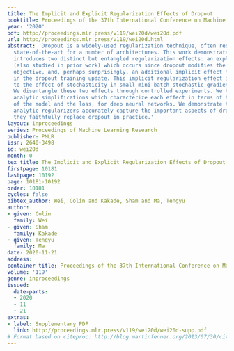 ```yaml
---
title: The Implicit and Explicit Regularization Effects of Dropout
booktitle: Proceedings of the 37th International Conference on Machine Learning
year: '2020'
pdf: http://proceedings.mlr.press/v119/wei20d/wei20d.pdf
url: http://proceedings.mlr.press/v119/wei20d.html
abstract: 'Dropout is a widely-used regularization technique, often required to obtain
  state-of-the-art for a number of architectures. This work demonstrates that dropout
  introduces two distinct but entangled regularization effects: an explicit effect
  (also studied in prior work) which occurs since dropout modifies the expected training
  objective, and, perhaps surprisingly, an additional implicit effect from the stochasticity
  in the dropout training update. This implicit regularization effect is analogous
  to the effect of stochasticity in small mini-batch stochastic gradient descent.
  We disentangle these two effects through controlled experiments. We then derive
  analytic simplifications which characterize each effect in terms of the derivatives
  of the model and the loss, for deep neural networks. We demonstrate these simplified,
  analytic regularizers accurately capture the important aspects of dropout, showing
  they faithfully replace dropout in practice.'
layout: inproceedings
series: Proceedings of Machine Learning Research
publisher: PMLR
issn: 2640-3498
id: wei20d
month: 0
tex_title: The Implicit and Explicit Regularization Effects of Dropout
firstpage: 10181
lastpage: 10192
page: 10181-10192
order: 10181
cycles: false
bibtex_author: Wei, Colin and Kakade, Sham and Ma, Tengyu
author:
- given: Colin
  family: Wei
- given: Sham
  family: Kakade
- given: Tengyu
  family: Ma
date: 2020-11-21
address: 
container-title: Proceedings of the 37th International Conference on Machine Learning
volume: '119'
genre: inproceedings
issued:
  date-parts:
  - 2020
  - 11
  - 21
extras:
- label: Supplementary PDF
  link: http://proceedings.mlr.press/v119/wei20d/wei20d-supp.pdf
# Format based on citeproc: http://blog.martinfenner.org/2013/07/30/citeproc-yaml-for-bibliographies/
---
```

